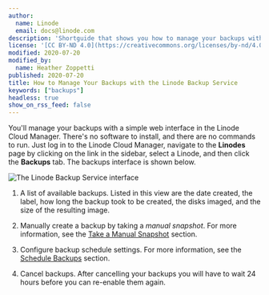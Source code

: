 ```yaml
---
author:
  name: Linode
  email: docs@linode.com
description: 'Shortguide that shows you how to manage your backups with the Linode Backup Service.'
license: '[CC BY-ND 4.0](https://creativecommons.org/licenses/by-nd/4.0)'
modified: 2020-07-20
modified_by:
  name: Heather Zoppetti
published: 2020-07-20
title: How to Manage Your Backups with the Linode Backup Service
keywords: ["backups"]
headless: true
show_on_rss_feed: false
---
```


You'll manage your backups with a simple web interface in the Linode Cloud Manager. There's no software to install, and there are no commands to run. Just log in to the Linode Cloud Manager, navigate to the **Linodes** page by clicking on the link in the sidebar, select a Linode, and then click the **Backups** tab. The backups interface is shown below.

![The Linode Backup Service interface](backups-menu.png "The Linode Backup Service interface")

1. A list of available backups. Listed in this view are the date created, the label, how long the backup took to be created, the disks imaged, and the size of the resulting image.

1. Manually create a backup by taking a *manual snapshot*. For more information, see the [Take a Manual Snapshot](/docs/products/storage/backups/guides/take-a-snapshot/) section.

1. Configure backup schedule settings. For more information, see the [Schedule Backups](/docs/products/storage/backups/guides/schedule/) section.

1. Cancel backups. After cancelling your backups you will have to wait 24 hours before you can re-enable them again.
